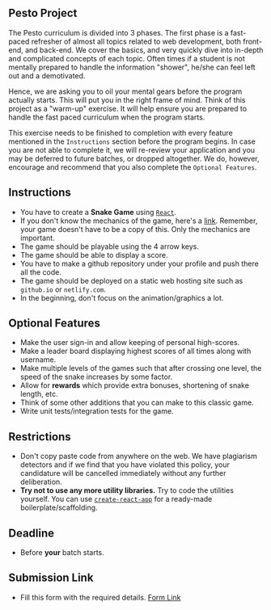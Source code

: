 ## Pesto Project

The Pesto curriculum is divided into 3 phases. The first phase is a fast-paced refresher of almost all topics related to web development, both front-end, and back-end. We cover the basics, and very quickly dive into in-depth and complicated concepts of each topic. Often times if a student is not mentally prepared to handle the information "shower", he/she can feel left out and a demotivated. 

Hence, we are asking you to oil your mental gears before the program actually starts. This will put you in the right frame of mind. Think of this project as a "warm-up" exercise. It will help ensure you are prepared to handle the fast paced curriculum when the program starts.

This exercise needs to be finished to completion with every feature mentioned in the `Instructions` section before the program begins. In case you are not able to complete it, we will re-review your application and you may be deferred to future batches, or dropped altogether. We do, however, encourage and recommend that you also complete the `Optional Features`.

## Instructions 
- You have to create a **Snake Game** using [`React`](https://reactjs.org/).  
- If you don't know the mechanics of the game, here's a [link](https://playsnake.org/). Remember, your game doesn't have to be a copy of this. Only the mechanics are important.
- The game should be playable using the 4 arrow keys.  
- The game should be able to display a score. 
- You have to make a github repository under your profile and push there all the code. 
- The game should be deployed on a static web hosting site such as `github.io` or `netlify.com`.
- In the beginning, don't focus on the animation/graphics a lot.

## Optional Features 
- Make the user sign-in and allow keeping of personal high-scores.
- Make a leader board displaying highest scores of all times along with username.
- Make multiple levels of the games such that after crossing one level, the speed of the snake increases by some factor. 
- Allow for **rewards** which provide extra bonuses, shortening of snake length, etc. 
- Think of some other additions that you can make to this classic game.
- Write unit tests/integration tests for the game.

## Restrictions 
- Don't copy paste code from anywhere on the web. We have plagiarism detectors and if we find that you have violated this policy, your candidature will be cancelled immediately without any further deliberation.
- **Try not to use any more utility libraries.** Try to code the utilities yourself. You can use [`create-react-app`](https://github.com/facebook/create-react-app) for a ready-made boilerplate/scaffolding. 

## Deadline
- Before **your** batch starts. 

## Submission Link

- Fill this form with the required details. [Form Link](https://airtable.com/shrtbvHriWAB0qLkZ)
